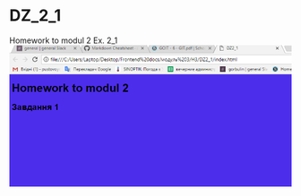 # DZ_2_1
Homework to modul 2 Ex. 2_1
![alt text][logo]

[logo]:https://github.com/PustovyiDima/DZ_2_1/blob/master/Rezultat.PNG
